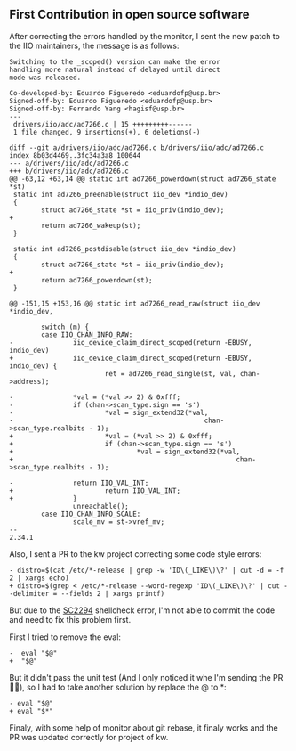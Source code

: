## First Contribution in open source software

After correcting the errors handled by the monitor, I sent the new patch to the IIO maintainers, the message is as follows:
```
Switching to the _scoped() version can make the error
handling more natural instead of delayed until direct
mode was released.

Co-developed-by: Eduardo Figueredo <eduardofp@usp.br>
Signed-off-by: Eduardo Figueredo <eduardofp@usp.br>
Signed-off-by: Fernando Yang <hagisf@usp.br>
---
 drivers/iio/adc/ad7266.c | 15 +++++++++------
 1 file changed, 9 insertions(+), 6 deletions(-)

diff --git a/drivers/iio/adc/ad7266.c b/drivers/iio/adc/ad7266.c
index 8b03d4469..3fc34a3a8 100644
--- a/drivers/iio/adc/ad7266.c
+++ b/drivers/iio/adc/ad7266.c
@@ -63,12 +63,14 @@ static int ad7266_powerdown(struct ad7266_state *st)
 static int ad7266_preenable(struct iio_dev *indio_dev)
 {
        struct ad7266_state *st = iio_priv(indio_dev);
+
        return ad7266_wakeup(st);
 }

 static int ad7266_postdisable(struct iio_dev *indio_dev)
 {
        struct ad7266_state *st = iio_priv(indio_dev);
+
        return ad7266_powerdown(st);
 }

@@ -151,15 +153,16 @@ static int ad7266_read_raw(struct iio_dev *indio_dev,

        switch (m) {
        case IIO_CHAN_INFO_RAW:
-               iio_device_claim_direct_scoped(return -EBUSY, indio_dev)
+               iio_device_claim_direct_scoped(return -EBUSY, indio_dev) {
                        ret = ad7266_read_single(st, val, chan->address);

-               *val = (*val >> 2) & 0xfff;
-               if (chan->scan_type.sign == 's')
-                       *val = sign_extend32(*val,
-                                                chan->scan_type.realbits - 1);
+                       *val = (*val >> 2) & 0xfff;
+                       if (chan->scan_type.sign == 's')
+                               *val = sign_extend32(*val,
+                                                        chan->scan_type.realbits - 1);

-               return IIO_VAL_INT;
+                       return IIO_VAL_INT;
+               }
                unreachable();
        case IIO_CHAN_INFO_SCALE:
                scale_mv = st->vref_mv;
-- 
2.34.1
```
Also, I sent a PR to the kw project correcting some code style errors:

```
- distro=$(cat /etc/*-release | grep -w 'ID\(_LIKE\)\?' | cut -d = -f 2 | xargs echo)
+ distro=$(grep < /etc/*-release --word-regexp 'ID\(_LIKE\)\?' | cut --delimiter = --fields 2 | xargs printf)
```

But due to the [SC2294](https://www.shellcheck.net/wiki/SC2294) shellcheck error, I'm not able to commit the code and need to fix this problem first.

First I tried to remove the eval:
```
-  eval "$@"
+  "$@"
```
But it didn't pass the unit test (And I only noticed it whe I'm sending the PR 🤦‍♂️), so I had to take another solution by replace the @ to *:
```
- eval "$@"
+ eval "$*"
```
Finaly, with some help of monitor about git rebase, it finaly works and the PR was updated correctly for project of kw.
